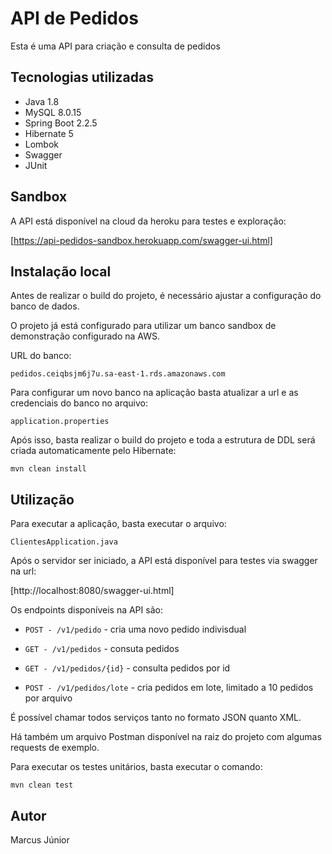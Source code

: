 # API de Pedidos

Esta é uma API para criação e consulta de pedidos

## Tecnologias utilizadas

* Java 1.8
* MySQL 8.0.15
* Spring Boot 2.2.5
* Hibernate 5
* Lombok
* Swagger
* JUnit

## Sandbox

A API está disponível na cloud da heroku para testes e exploração:

[https://api-pedidos-sandbox.herokuapp.com/swagger-ui.html]

## Instalação local

Antes de realizar o build do projeto, é necessário ajustar a configuração do banco de dados.

O projeto já está configurado para utilizar um banco sandbox de demonstração configurado na AWS.

URL do banco:

```pedidos.ceiqbsjm6j7u.sa-east-1.rds.amazonaws.com```

Para configurar um novo banco na aplicação basta atualizar a url e as credenciais do banco no arquivo:

```application.properties```

Após isso, basta realizar o build do projeto e toda a estrutura de DDL será criada automaticamente pelo Hibernate:

```mvn clean install```

## Utilização

Para executar a aplicação, basta executar o arquivo: 

```ClientesApplication.java```

Após o servidor ser iniciado, a API está disponível para testes via swagger na url:

[http://localhost:8080/swagger-ui.html]

Os endpoints disponíveis na API são:

* `POST - /v1/pedido` - cria uma novo pedido indivisdual

* `GET - /v1/pedidos` - consuta pedidos

* `GET - /v1/pedidos/{id}` - consulta pedidos por id

* `POST - /v1/pedidos/lote` - cria pedidos em lote, limitado a 10 pedidos por arquivo

É possível chamar todos serviços tanto no formato JSON quanto XML.

Há também um arquivo Postman disponível na raiz do projeto com algumas requests de exemplo.

Para executar os testes unitários, basta executar o comando:

`mvn clean test`

## Autor

Marcus Júnior
